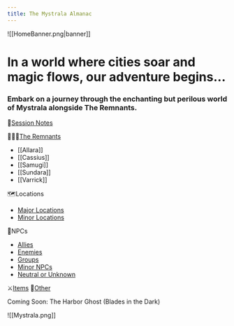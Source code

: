 ```yaml
---
title: The Mystrala Almanac
---
```

![[HomeBanner.png|banner]]
# In a world where cities soar and magic flows, our adventure begins...

### Embark on a journey through the enchanting but perilous world of Mystrala alongside The Remnants.
📔[Session Notes](https://jerm-jerm.github.io/quartz/DND-Mystrala/3.-Session-Notes/ )

🧑‍🤝‍🧑[The Remnants](https://jerm-jerm.github.io/quartz/DND-Mystrala/2.-The-Remnants/)
- [[Allara]] 
- [[Cassius]] 
- [[Samugi]] 
- [[Sundara]] 
- [[Varrick]]

🗺Locations
- [Major Locations](https://jerm-jerm.github.io/quartz/DND-Mystrala/1.-The-World/1-Locations/1-Major-Places/) 
- [Minor Locations](https://jerm-jerm.github.io/quartz/DND-Mystrala/1.-The-World/1-Locations/2-Minor-Places/)

🧎NPCs
- [Allies](https://jerm-jerm.github.io/quartz/DND-Mystrala/1.-The-World/2-NPCs/Allies/) 
- [Enemies](https://jerm-jerm.github.io/quartz/DND-Mystrala/1.-The-World/2-NPCs/Enemies/)
- [Groups](https://jerm-jerm.github.io/quartz/DND-Mystrala/1.-The-World/2-NPCs/Groups/) 
- [Minor NPCs](https://jerm-jerm.github.io/quartz/DND-Mystrala/1.-The-World/2-NPCs/Minor-NPCs/)
- [Neutral or Unknown](https://jerm-jerm.github.io/quartz/DND-Mystrala/1.-The-World/2-NPCs/Neutral-or-Unknown/)

⚔[Items](https://jerm-jerm.github.io/quartz/DND-Mystrala/1.-The-World/3-Items/) 🌟[Other](https://jerm-jerm.github.io/quartz/DND-Mystrala/1.-The-World/4-Other/)

Coming Soon: The Harbor Ghost (Blades in the Dark)

![[Mystrala.png]]

